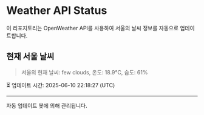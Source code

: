 
# Weather API Status

이 리포지토리는 OpenWeather API를 사용하여 서울의 날씨 정보를 자동으로 업데이트합니다.

## 현재 서울 날씨
> 서울의 현재 날씨: few clouds, 온도: 18.9°C, 습도: 61%

⏳ 업데이트 시간: 2025-06-10 22:18:27 (UTC)

---
자동 업데이트 봇에 의해 관리됩니다.
